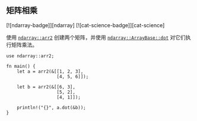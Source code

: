 ## 矩阵相乘

[![ndarray-badge]][ndarray] [![cat-science-badge]][cat-science]

使用 [`ndarray::arr2`] 创建两个矩阵，并使用 [`ndarray::ArrayBase::dot`] 对它们执行矩阵乘法。

```rust,edition2018
use ndarray::arr2;

fn main() {
    let a = arr2(&[[1, 2, 3],
                   [4, 5, 6]]);

    let b = arr2(&[[6, 3],
                   [5, 2],
                   [4, 1]]);

    println!("{}", a.dot(&b));
}
```

[`ndarray::arr2`]: https://docs.rs/ndarray/*/ndarray/fn.arr2.html
[`ndarray::ArrayBase::dot`]: https://docs.rs/ndarray/*/ndarray/struct.ArrayBase.html#method.dot-1
